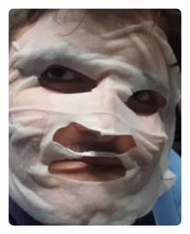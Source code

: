 <p align="center">
  <img src="https://github.com/Axeltheaxelotl/boite-a-foutre/blob/main/Screenshot%20from%202025-01-28%2018-51-38.png?raw=true" alt="ta geule" width="70%" style="border-radius: 10px;"/>
</p>
